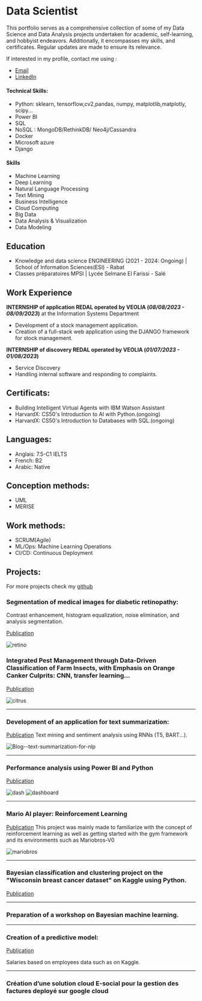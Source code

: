 # Data Scientist

This portfolio serves as a comprehensive collection of some of my Data Science and Data Analysis projects undertaken for academic, self-learning, and hobbyist endeavors. Additionally, it encompasses my skills, and certificates. Regular updates are made to ensure its relevance.

If interested in my profile, contact me using :
- [Email](assiaer123@gmail.com)
- [LinkedIn](https://www.linkedin.com/in/assia-erguigue-a0b92518a/?originalSubdomain=ma)

#### Technical Skills: 
- Python: sklearn, tensorflow,cv2,pandas, numpy, matplotlib,matplotly, scipy...
- Power BI
- SQL
- NoSQL : MongoDB/RethinkDB/ Neo4j/Cassandra
- Docker 
- Microsoft azure 
- Django

#### Skills
- Machine Learning
- Deep Learning
- Natural Language Processing
- Text Mining
- Business Intelligence
- Cloud Computing
- Big Data
- Data Analysis & Visualization
- Data Modeling

## Education
- Knowledge and data science ENGINEERING (2021 - 2024: Ongoing) | School of Information Sciences(ESI) - Rabat
- Classes préparatoires MPSI | Lycée Selmane El Farissi - Salé

## Work Experience
**INTERNSHIP of application REDAL operated by VEOLIA  (_08/08/2023 - 08/09/2023_)** at the Information Systems Department
- Development of a stock management application.
- Creation of a full-stack web application using the DJANGO framework for stock management.

**INTERNSHIP of discovery REDAL operated by VEOLIA  (_01/07/2023 - 01/08/2023_)**
- Service Discovery
- Handling internal software and responding to complaints.

## Certificats: 
- Building Intelligent Virtual Agents with IBM Watson Assistant
- HarvardX: CS50's Introduction to AI with Python.(ongoing)
- HarvardX: CS50's Introduction to Databases with SQL.(ongoing)

## Languages: 
- Anglais: 7.5-C1 IELTS
- French: B2
- Arabic: Native

## Conception methods: 
- UML
- MERISE

## Work methods: 
- SCRUM(Agile)
- ML/Ops: Machine Learning Operations
- CI/CD: Continuous Deployment 

## Projects:
For more projects check my [github](https://github.com/AssiaERGUIGUE)

###  Segmentation of medical images for diabetic retinopathy:

Contrast enhancement, histogram equalization, noise elimination, and analysis segmentation. 

[Publication](https://github.com/AssiaERGUIGUE/diabetic-retinopathy-segmentation)

![retino](assets/retino.png)

###  Integrated Pest Management through Data-Driven Classification of Farm Insects, with Emphasis on Orange Canker Culprits: CNN, transfer learning...

[Publication](https://github.com/AssiaERGUIGUE/citrus-disease-classification-and-citrus-canker-detection)

![citrus](assets/citrus.webp)

---

###  Development of an application for text summarization:

[Publication](https://github.com/AssiaERGUIGUE/summary-app)
Text mining and sentiment analysis using RNNs (T5, BART...).

![Blog--text-summarization-for-nlp](assets/Blog--text-summarization-for-nlp.png)

---

###  Performance analysis using Power BI and Python
[Publication](https://github.com/AssiaERGUIGUE/performance-analysis)

![dash](assets/dash.png)
![dashboard](assets/dashboard.png)

---

### Mario AI player: Reinforcement Learning
[Publication]()
This project was mainly made to familiarize with the concept of reinforcement learning as well as getting started with the gym framework and its environments such as Mariobros-V0

![mariobros](assets/mariobros.png)

---

###  Bayesian classification and clustering project on the "Wisconsin breast cancer dataset" on Kaggle using Python.

[Publication](https://github.com/AssiaERGUIGUE/Classification-SVM-breast-cancer)

---

###  Preparation of a workshop on Bayesian machine learning.

---

###  Creation of a predictive model:

[Publication](https://github.com/AssiaERGUIGUE/HR-regression)

Salaries based on employees data such as  on Kaggle.

---

###  Création d’une solution cloud E-social pour la gestion des factures deployé sur google cloud




